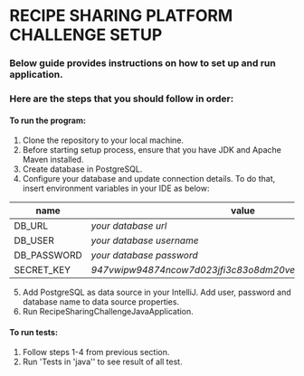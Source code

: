 # RECIPE SHARING PLATFORM CHALLENGE SETUP

### Below guide provides instructions on how to set up and run application.

### Here are the steps that you should follow in order:

#### To run the program:
1. Clone the repository to your local machine.
2. Before starting setup process, ensure that you have JDK and Apache Maven installed.
3. Create database in PostgreSQL.
4. Configure your database and update connection details. To do that, insert environment variables in your IDE as below:

| name        | value                                                     |
|-------------|-----------------------------------------------------------|
| DB_URL      | _your database url_                                       |
| DB_USER     | _your database username_                                  |
| DB_PASSWORD | _your database password_                                  |
| SECRET_KEY  | _947vwipw94874ncow7d023jfi3c83o8dm20vefvs630vm20cwmci80s_ |

5. Add PostgreSQL as data source in your IntelliJ. Add user, password and database name to data source properties.
6. Run RecipeSharingChallengeJavaApplication.

#### To run tests:
1. Follow steps 1-4 from previous section.
5. Run 'Tests in 'java'' to see result of all test.

